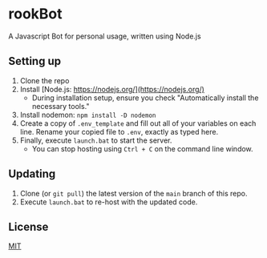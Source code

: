 # rookBot
A Javascript Bot for personal usage, written using Node.js

## Setting up
1. Clone the repo
2. Install [Node.js: https://nodejs.org/](https://nodejs.org/)
     * During installation setup, ensure you check "Automatically install the necessary tools."
3. Install nodemon: ``npm install -D nodemon``
4. Create a copy of ``.env_template`` and fill out all of your variables on each line. Rename your copied file to ``.env``, exactly as typed here.
5. Finally, execute ``launch.bat`` to start the server.
     * You can stop hosting using ``Ctrl + C`` on the command line window.

## Updating
1. Clone (or ``git pull``) the latest version of the ``main`` branch of this repo.
2. Execute ``launch.bat`` to re-host with the updated code.

## License
[MIT](https://choosealicense.com/licenses/mit/)